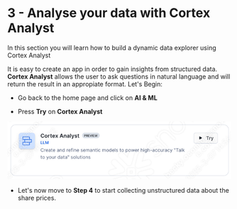 # 3 - Analyse your data with Cortex Analyst
In this section you will learn how to build a dynamic data explorer using Cortex Analyst

It is easy to create an app in order to gain insights from structured data.  **Cortex Analyst** allows the user to ask questions in natural language and will return the result in an appropiate format.  Let's Begin:

- Go back to the home page and click on **AI & ML**

- Press **Try** on **Cortex Analyst**

![create build](assets/analyst/C001.png)

- Let's now move to **Step 4** to start collecting unstructured data about the share prices.